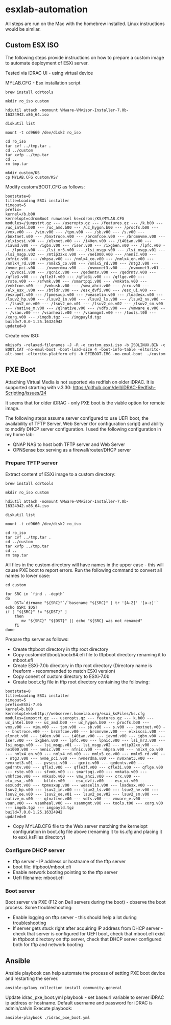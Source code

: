 # esxlab-automation

All steps are run on the Mac with the homebrew installed.
Linux instructions would be similar.

## Custom ESX ISO

The following steps provide instructions on how to prepare a custom image to automate deployment of ESXi server.

Tested via iDRAC UI - using virtual device 

MYLAB.CFG - Esx installation script

```
brew install cdrtools 

mkdir ro_iso custom

hdiutil attach -nomount VMware-VMvisor-Installer-7.0b-16324942.x86_64.iso

diskutil list

mount -t cd9660 /dev/disk2 ro_iso

cd ro_iso
tar cvf ../tmp.tar .
cd ../custom
tar xvfp ../tmp.tar
cd ..
rm tmp.tar

mkdir custom/KS
cp MYLAB.CFG custom/KS/

```
Modify custom/BOOT.CFG as follows:
```
bootstate=0
title=Loading ESXi installer
timeout=5
prefix=
kernel=/b.b00
kernelopt=cdromBoot runweasel ks=cdrom:/KS/MYLAB.CFG
modules=/jumpstrt.gz --- /useropts.gz --- /features.gz --- /k.b00 --- /uc_intel.b00 --- /uc_amd.b00 --- /uc_hygon.b00 --- /procfs.b00 --- /vmx.v00 --- /vim.v00 --- /tpm.v00 --- /sb.v00 --- /s.v00 --- /bnxtnet.v00 --- /bnxtroce.v00 --- /brcmfcoe.v00 --- /brcmnvme.v00 --- /elxiscsi.v00 --- /elxnet.v00 --- /i40en.v00 --- /i40iwn.v00 --- /iavmd.v00 --- /igbn.v00 --- /iser.v00 --- /ixgben.v00 --- /lpfc.v00 --- /lpnic.v00 --- /lsi_mr3.v00 --- /lsi_msgp.v00 --- /lsi_msgp.v01 --- /lsi_msgp.v02 --- /mtip32xx.v00 --- /ne1000.v00 --- /nenic.v00 --- /nfnic.v00 --- /nhpsa.v00 --- /nmlx4_co.v00 --- /nmlx4_en.v00 --- /nmlx4_rd.v00 --- /nmlx5_co.v00 --- /nmlx5_rd.v00 --- /ntg3.v00 --- /nvme_pci.v00 --- /nvmerdma.v00 --- /nvmxnet3.v00 --- /nvmxnet3.v01 --- /pvscsi.v00 --- /qcnic.v00 --- /qedentv.v00 --- /qedrntv.v00 --- /qfle3.v00 --- /qfle3f.v00 --- /qfle3i.v00 --- /qflge.v00 --- /rste.v00 --- /sfvmk.v00 --- /smartpqi.v00 --- /vmkata.v00 --- /vmkfcoe.v00 --- /vmkusb.v00 --- /vmw_ahci.v00 --- /crx.v00 --- /elx_esx_.v00 --- /btldr.v00 --- /esx_dvfi.v00 --- /esx_ui.v00 --- /esxupdt.v00 --- /tpmesxup.v00 --- /weaselin.v00 --- /loadesx.v00 --- /lsuv2_hp.v00 --- /lsuv2_in.v00 --- /lsuv2_ls.v00 --- /lsuv2_nv.v00 --- /lsuv2_oe.v00 --- /lsuv2_oe.v01 --- /lsuv2_oe.v02 --- /lsuv2_sm.v00 --- /native_m.v00 --- /qlnative.v00 --- /vdfs.v00 --- /vmware_e.v00 --- /vsan.v00 --- /vsanheal.v00 --- /vsanmgmt.v00 --- /tools.t00 --- /xorg.v00 --- /imgdb.tgz --- /imgpayld.tgz
build=7.0.0-1.25.16324942
updated=0
```

Create new ISO:
```
mkisofs -relaxed-filenames -J -R -o custom_esxi.iso -b ISOLINUX.BIN -c BOOT.CAT -no-emul-boot -boot-load-size 4 -boot-info-table -eltorito-alt-boot -eltorito-platform efi -b EFIBOOT.IMG -no-emul-boot  ./custom
```



## PXE Boot

Attaching Virtual Media is not suported via redfish on older iDRAC.
It is supported strarting with v.3.30:
https://github.com/dell/iDRAC-Redfish-Scripting/issues/24

It seems that for older iDRAC - only PXE boot is the viable option for remote image.

The following steps assume server configured to use UEFI boot, the availability of TFTP Server, Web Server (for configuration script) and ability to modify DHCP server configuration.
I used the following configuration in my home lab:
- QNAP NAS to host both TFTP server and Web Server 
- OPNSense box serving as a firewall/router/DHCP server

### Prepare TFTP server

Extract content of ESXi image to a custom directory:
```
brew install cdrtools 

mkdir ro_iso custom

hdiutil attach -nomount VMware-VMvisor-Installer-7.0b-16324942.x86_64.iso

diskutil list

mount -t cd9660 /dev/disk2 ro_iso

cd ro_iso
tar cvf ../tmp.tar .
cd ../custom
tar xvfp ../tmp.tar
cd ..
rm tmp.tar
```
All files in the custom directory will have names in the upper case - this will cause PXE boot to report errors.
Run the following command to convert all names to lower case:
```
cd custom

for SRC in `find . -depth`
do
    DST=`dirname "${SRC}"`/`basename "${SRC}" | tr '[A-Z]' '[a-z]'`
echo $SRC $DST
if [ "${SRC}" != "${DST}" ]
    then
       mv "${SRC}" "${DST}" || echo "${SRC} was not renamed"
    fi
done
```

Prepare tftp server as follows:
- Create tftpboot directory in tftp root directory 
- Copy custom/efi/boot/bootx64.efi file to tftpboot directory renaming it to mboot.efi
- Create ESXi-7.0b directory in tftp root directory (Directory name is freeform - recommended to match ESXi version)
- Copy conent of custom directory to ESXi-7.0b
- Create boot.cfg file in tftp root directory containing the following:
```
bootstate=0
title=Loading ESXi installer
timeout=5
prefix=ESXi-7.0b
kernel=b.b00
kernelopt=ks=http://webserver.homelab.org/esxi_ksFiles/ks.cfg
modules=jumpstrt.gz --- useropts.gz --- features.gz --- k.b00 --- uc_intel.b00 --- uc_amd.b00 --- uc_hygon.b00 --- procfs.b00 --- vmx.v00 --- vim.v00 --- tpm.v00 --- sb.v00 --- s.v00 --- bnxtnet.v00 --- bnxtroce.v00 --- brcmfcoe.v00 --- brcmnvme.v00 --- elxiscsi.v00 --- elxnet.v00 --- i40en.v00 --- i40iwn.v00 --- iavmd.v00 --- igbn.v00 --- iser.v00 --- ixgben.v00 --- lpfc.v00 --- lpnic.v00 --- lsi_mr3.v00 --- lsi_msgp.v00 --- lsi_msgp.v01 --- lsi_msgp.v02 --- mtip32xx.v00 --- ne1000.v00 --- nenic.v00 --- nfnic.v00 --- nhpsa.v00 --- nmlx4_co.v00 --- nmlx4_en.v00 --- nmlx4_rd.v00 --- nmlx5_co.v00 --- nmlx5_rd.v00 --- ntg3.v00 --- nvme_pci.v00 --- nvmerdma.v00 --- nvmxnet3.v00 --- nvmxnet3.v01 --- pvscsi.v00 --- qcnic.v00 --- qedentv.v00 --- qedrntv.v00 --- qfle3.v00 --- qfle3f.v00 --- qfle3i.v00 --- qflge.v00 --- rste.v00 --- sfvmk.v00 --- smartpqi.v00 --- vmkata.v00 --- vmkfcoe.v00 --- vmkusb.v00 --- vmw_ahci.v00 --- crx.v00 --- elx_esx_.v00 --- btldr.v00 --- esx_dvfi.v00 --- esx_ui.v00 --- esxupdt.v00 --- tpmesxup.v00 --- weaselin.v00 --- loadesx.v00 --- lsuv2_hp.v00 --- lsuv2_in.v00 --- lsuv2_ls.v00 --- lsuv2_nv.v00 --- lsuv2_oe.v00 --- lsuv2_oe.v01 --- lsuv2_oe.v02 --- lsuv2_sm.v00 --- native_m.v00 --- qlnative.v00 --- vdfs.v00 --- vmware_e.v00 --- vsan.v00 --- vsanheal.v00 --- vsanmgmt.v00 --- tools.t00 --- xorg.v00 --- imgdb.tgz --- imgpayld.tgz
build=7.0.0-1.25.16324942
updated=0
```
- Copy MYLAB.CFG file to the Web server matching the kernelopt configuration in boot.cfg file above (renaming it to ks.cfg and placing it to esxi_ksFiles directory)

### Configure DHCP server
- tftp server - IP address or hostname of the tftp server
- boot file: tftpboot/mboot.efi
- Enable network booting pointing to the tftp server
- Uefi filename: mboot.efi

### Boot server
Boot server via PXE (F12 on Dell servers during the boot) - observe the boot process.
Some troubleshooting:
- Enable logging on tftp server - this should help a lot during troubleshooting
- If server gets stuck right after acquiring IP address from DHCP server - check that server is configured for UEFI boot, check that mboot.efi exist in tftpboot directory on tftp server, check that DHCP server configured both for tftp and network booting



## Ansible
Ansible playbook can help automate the process of setting PXE boot device and restarting the server.

```
ansible-galaxy collection install community.general
```
Update idrac_pxe_boot.yml playbook - set baseurl variable to server iDRAC ip address or hostname.
Default username and password for iDRAC is admin/calvin
Execute playbook:
```
ansible-playbook ./idrac_pxe_boot.yml
```

